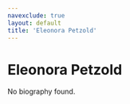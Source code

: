 ```yaml
---
navexclude: true
layout: default
title: 'Eleonora Petzold'
---
```


# Eleonora Petzold

No biography found.